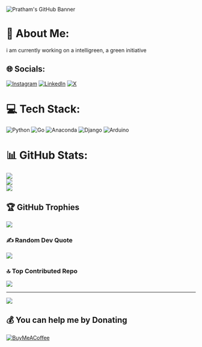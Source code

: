 ![Pratham's GitHub Banner](https://images.app.goo.gl/U54e2pxfVZXekZK57)


# 💫 About Me:
i am currently working on a intelligreen, a green initiative 


## 🌐 Socials:
[![Instagram](https://img.shields.io/badge/Instagram-%23E4405F.svg?logo=Instagram&logoColor=white)](https://instagram.com/prathambalodi.1) [![LinkedIn](https://img.shields.io/badge/LinkedIn-%230077B5.svg?logo=linkedin&logoColor=white)](https://www.linkedin.com/in/pratham-balodi-6407901ab?utm_source=share&utm_campaign=share_via&utm_content=profile&utm_medium=android_app) [![X](https://img.shields.io/badge/X-black.svg?logo=X&logoColor=white)](https://x.com/@balodi_pra91015) 

# 💻 Tech Stack:
![Python](https://img.shields.io/badge/python-3670A0?style=flat&logo=python&logoColor=ffdd54) ![Go](https://img.shields.io/badge/go-%2300ADD8.svg?style=flat&logo=go&logoColor=white) ![Anaconda](https://img.shields.io/badge/Anaconda-%2344A833.svg?style=flat&logo=anaconda&logoColor=white) ![Django](https://img.shields.io/badge/django-%23092E20.svg?style=flat&logo=django&logoColor=white) ![Arduino](https://img.shields.io/badge/-Arduino-00979D?style=flat&logo=Arduino&logoColor=white)
# 📊 GitHub Stats:
![](https://github-readme-stats.vercel.app/api?username=pratham1balodi&theme=dark&hide_border=false&include_all_commits=true&count_private=false)<br/>
![](https://github-readme-streak-stats.herokuapp.com/?user=pratham1balodi&theme=dark&hide_border=false)<br/>
![](https://github-readme-stats.vercel.app/api/top-langs/?username=pratham1balodi&theme=dark&hide_border=false&include_all_commits=true&count_private=false&layout=compact)

## 🏆 GitHub Trophies
![](https://github-profile-trophy.vercel.app/?username=pratham1balodi&theme=radical&no-frame=false&no-bg=true&margin-w=4)

### ✍️ Random Dev Quote
![](https://quotes-github-readme.vercel.app/api?type=horizontal&theme=dark)

### 🔝 Top Contributed Repo
![](https://github-contributor-stats.vercel.app/api?username=pratham1balodi&limit=5&theme=darkhub&combine_all_yearly_contributions=true)

---
[![](https://visitcount.itsvg.in/api?id=pratham1balodi&icon=1&color=12)](https://visitcount.itsvg.in)

  ## 💰 You can help me by Donating
  [![BuyMeACoffee](https://img.shields.io/badge/Buy%20Me%20a%20Coffee-ffdd00?style=for-the-badge&logo=buy-me-a-coffee&logoColor=black)](https://buymeacoffee.com/rap_tile) 

  
<!-- Proudly created with GPRM ( https://gprm.itsvg.in ) -->
